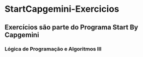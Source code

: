 # StartCapgemini-Exercicios
## Exercícios são parte do Programa Start By Capgemini

### Lógica de Programação e Algoritmos III